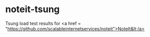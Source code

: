 # noteit-tsung
Tsung load test results for &lt;a href = "https://github.com/scalableinternetservices/noteit">NoteIt&lt;/a>
